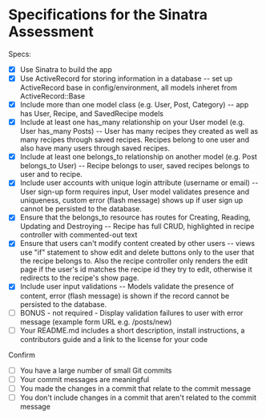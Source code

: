 # Specifications for the Sinatra Assessment

Specs:
- [x] Use Sinatra to build the app
- [X] Use ActiveRecord for storing information in a database -- set up ActiveRecord base in config/environment, all models inheret from ActiveRecord::Base
- [X] Include more than one model class (e.g. User, Post, Category) -- app has User, Recipe, and SavedRecipe models
- [X] Include at least one has_many relationship on your User model (e.g. User has_many Posts) -- User has many recipes they created as well as many recipes through saved recipes. Recipes belong to one user and also have many users through saved recipes.
- [X] Include at least one belongs_to relationship on another model (e.g. Post belongs_to User) -- Recipe belongs to user, saved recipes belongs to user and to recipe.
- [X] Include user accounts with unique login attribute (username or email) -- User sign-up form requires input, User model validates presence and uniqueness, custom error (flash message) shows up if user sign up cannot be persisted to the database.
- [X] Ensure that the belongs_to resource has routes for Creating, Reading, Updating and Destroying -- Recipe has full CRUD, highlighted in recipe controller with commented-out text
- [X] Ensure that users can't modify content created by other users -- views use "if" statement to show edit and delete buttons only to the user that the recipe belongs to. Also the recipe controller only renders the edit page if the user's id matches the recipe id they try to edit, otherwise it redirects to the recipe's show page.
- [X] Include user input validations -- Models validate the presence of content, error (flash message) is shown if the record cannot be persisted to the database.
- [ ] BONUS - not required - Display validation failures to user with error message (example form URL e.g. /posts/new)
- [ ] Your README.md includes a short description, install instructions, a contributors guide and a link to the license for your code

Confirm
- [ ] You have a large number of small Git commits
- [ ] Your commit messages are meaningful
- [ ] You made the changes in a commit that relate to the commit message
- [ ] You don't include changes in a commit that aren't related to the commit message